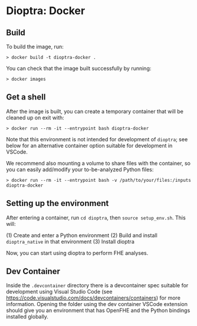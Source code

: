 # Dioptra: Docker

## Build

To build the image, run:

```console
> docker build -t dioptra-docker .
```

You can check that the image built successfully by running:

```console
> docker images
```

## Get a shell

After the image is built, you can create a temporary container that will be
cleaned up on exit with:

```console
> docker run --rm -it --entrypoint bash dioptra-docker
```

Note that this environment is not intended for development of `dioptra`; see
below for an alternative container option suitable for development in VSCode.

We recommend also mounting a volume to share files with the container, so you
can easily add/modify your to-be-analyzed Python files:

```console
> docker run --rm -it --entrypoint bash -v /path/to/your/files:/inputs dioptra-docker
```

## Setting up the environment

After entering a container, run `cd dioptra`, then `source setup_env.sh`. This
will:

(1) Create and enter a Python environment
(2) Build and install `dioptra_native` in that environment
(3) Install dioptra

Now, you can start using dioptra to perform FHE analyses.

## Dev Container

Inside the `.devcontainer` directory there is a devcontainer spec suitable for
development using Visual Studio Code (see https://code.visualstudio.com/docs/devcontainers/containers)
for more information.  Opening the folder using the dev container VSCode extension
should give you an environment that has OpenFHE and the Python bindings installed
globally.
